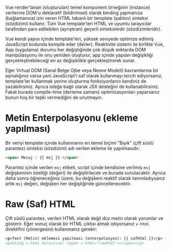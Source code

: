 Vue render'lanan (oluşturulan) temel komponent örneğinin (instance) verilerine DOM'u deklaratif (bildirimsel) olarak binding yapmanıza (bağlamanıza) izin veren HTML tabanlı bir template (şablon) sinteksi (sözdizimi) kullanır. Tüm Vue template'leri HTML ve uyumlu tarayıcılar tarafından pars edilebilen (ayrıştıran) geçerli sintekslerdir (sözdizimleridir). 

Vue kendi yapısı içinde template'leri, yüksek seviyede optimize edilmiş JavaScript kodunda kompile eder (derler). Reaktivite sistemi ile birlikte Vue, App (uygulama) durumu her değiştiğinde çok düşük miktarda DOM manipülasyonu ile onu yeniden oluşturur, app içinde yapılan değişikliği gerçekleştirebileceği en az değişiklikle gerçekleştirerek sunar. 

Eğer Virtual DOM (Sanal Belge Ojbe veya Nesne Modeli) kavramlarına bir aşinalığınız varsa yani JavaScript'i saf olarak kullanmayı tercih ediyorsanız, template'ler kullanmak yerine oluşturma fonksiyonlarını kendiniz de yazabilirsiniz. Ayrıca isteğe bağlı olarak JSX desteğini de kullanabilirsiniz. Fakat burada compile-time (derleme zamanı) optimizasyonları yaparsanız bunun hoş bir tepki vermediğini de unutmayın. 

# Metin Enterpolasyonu (ekleme yapılması)

Bir veriyi template içinde kullanmanın en temel biçimi "Bıyık" (çift süslü parantez) sinteksi (sözdizimi) adı verilen ekleme ile yapılmasıdır: 

```html
<span> Mesaj : {{ msj }} </span>
```
Parantez içinde verilen `msj` etiketi, script içinde kendisine verilmiş `msj` değişkeninin özelliği (değeri) ile değiştirilecek ve burada sunulacaktır. Ayrıca daha sonra öğreneceğiniz üzere, bu değişkeni reaktif olarak tanımladıysanız artık `msj` değeri, değişken her değiştiğinde güncellenecektir.

# Raw (Saf) HTML
Çift süslü parantez, verileri HTML olarak değil düz metin olarak yorumlar ve gösterir. Eğer sonuç olarak bir HTML çıktısı almak istiyorsanız `v-html` direktifini (yönergesini) kullanmanız gerekir:

```html
<p>Text (Metin) eklemesi yapılması (enterpolasyon): {{ safHtml }}</p> <!-- Bu şekilde saf HTML 
<p>Using v-html directive: <span v-html="rawHtml"></span></p>
```
